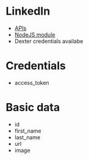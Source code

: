 # LinkedIn

* [APIs](https://developer.linkedin.com/)
* [NodeJS module](https://www.npmjs.com/package/node-linkedin)
* Dexter credentials availabe

# Credentials
* access_token

# Basic data

* id
* first_name
* last_name
* url
* image
